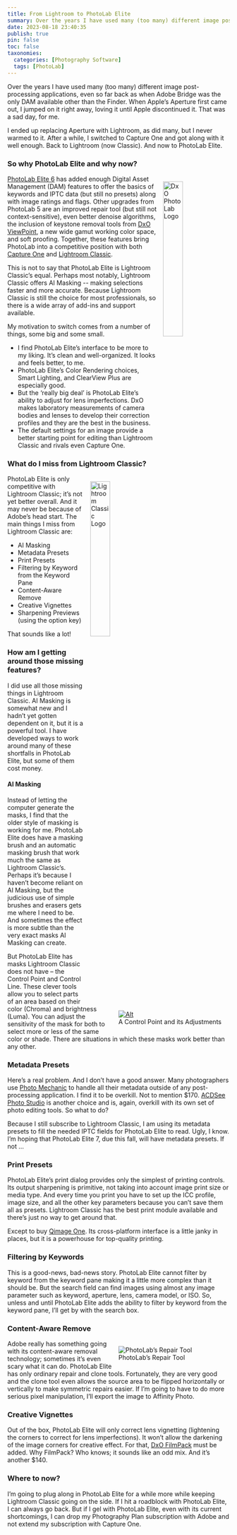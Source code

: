 ```yaml
---
title: From Lightroom to PhotoLab Elite
summary: Over the years I have used many (too many) different image post-processing applications, even so far back as when Adobe Bridge was the only DAM available other than the Finder. When Apple’s Aperture first came out, I jumped on it right away, loving it until Apple discontinued it. That was a sad day, for me.
date: 2023-08-18 23:40:35
publish: true
pin: false
toc: false
taxonomies:
  categories: [Photography Software]
  tags: [PhotoLab]
---
```


Over the years I have used many (too many) different image post-processing applications, even so far back as when Adobe Bridge was the only DAM available other than the Finder. When Apple’s Aperture first came out, I jumped on it right away, loving it until Apple discontinued it. That was a sad day, for me.

<!--more-->

I ended up replacing Aperture with Lightroom, as did many, but I never warmed to it. After a while, I switched to Capture One and got along with it well enough. Back to Lightroom (now Classic). And now to PhotoLab Elite.

### So why PhotoLab Elite and why now?

<img src="/images/wp-content/uploads/2023/10/image-1.png" alt="DxO PhotoLab Logo" style="float: right; width: 30%; margin: 1em 0em 1em 1em">

[PhotoLab Elite 6](https://www.dxo.com/dxo-photolab/) has added enough Digital Asset Management (DAM) features to offer the basics of keywords and IPTC data (but still no presets) along with image ratings and flags. Other upgrades from PhotoLab 5 are an improved repair tool (but still not context-sensitive), even better denoise algorithms, the inclusion of keystone removal tools from [DxO ViewPoint](https://www.dxo.com/dxo-viewpoint/), a new wide gamut working color space, and soft proofing. Together, these features bring PhotoLab into a competitive position with both [Capture One](https://www.captureone.com/en) and [Lightroom Classic](https://www.adobe.com/products/photoshop-lightroom-classic.html).

This is not to say that PhotoLab Elite is Lightroom Classic’s equal. Perhaps most notably, Lightroom Classic offers AI Masking -- making selections faster and more accurate. Because Lightroom Classic is still the choice for most professionals, so there is a wide array of add-ins and support available.

My motivation to switch comes from a number of things, some big and some small.

- I find PhotoLab Elite’s interface to be more to my liking. It’s clean and well-organized. It looks and feels better, to me.
- PhotoLab Elite’s Color Rendering choices, Smart Lighting, and ClearView Plus are especially good.
- But the ‘really big deal’ is PhotoLab Elite’s ability to adjust for lens imperfections. DxO makes laboratory measurements of camera bodies and lenses to develop their correction profiles and they are the best in the business.
- The default settings for an image provide a better starting point for editing than Lightroom Classic and rivals even Capture One.

### What do I miss from Lightroom Classic?

<img src="https://images.squarespace-cdn.com/content/v1/641f4673ddd4f748a3e6b2f6/9a7ac23e-9add-4b41-acb2-b6856ab64e13/LrC.png" alt="Lightroom Classic Logo" style="float: right; width: 30%; margin: 1em 0em 1em 1em">

PhotoLab Elite is only competitive with Lightroom Classic; it’s not yet better overall. And it may never be because of Adobe’s head start. The main things I miss from Lightroom Classic are:

- AI Masking
- Metadata Presets
- Print Presets
- Filtering by Keyword from the Keyword Pane
- Content-Aware Remove
- Creative Vignettes
- Sharpening Previews (using the option key)

That sounds like a lot!

### How am I getting around those missing features?

I did use all those missing things in Lightroom Classic. AI Masking is somewhat new and I hadn’t yet gotten dependent on it, but it is a powerful tool. I have developed ways to work around many of these shortfalls in PhotoLab Elite, but some of them cost money.

#### AI Masking

<figure style="float: right; width: 50%; margin: 1em 0em 1em 1em"><a href="https://images.squarespace-cdn.com/content/v1/641f4673ddd4f748a3e6b2f6/5e241d84-2705-4b2a-bf87-41a94fe8bf75/control+point.jpeg"><img src="https://images.squarespace-cdn.com/content/v1/641f4673ddd4f748a3e6b2f6/5e241d84-2705-4b2a-bf87-41a94fe8bf75/control+point.jpeg" alt="Alt"></a><figcaption>A Control Point and its Adjustments</figcaption></figure>

Instead of letting the computer generate the masks, I find that the older style of masking is working for me. PhotoLab Elite does have a masking brush and an automatic masking brush that work much the same as Lightroom Classic’s. Perhaps it’s because I haven’t become reliant on AI Masking, but the judicious use of simple brushes and erasers gets me where I need to be. And sometimes the effect is more subtle than the very exact masks AI Masking can create.

But PhotoLab Elite has masks Lightroom Classic does not have – the Control Point and Control Line. These clever tools allow you to select parts of an area based on their color (Chroma) and brightness (Luma). You can adjust the sensitivity of the mask for both to select more or less of the same color or shade. There are situations in which these masks work better than any other.

### Metadata Presets

Here’s a real problem. And I don’t have a good answer. Many photographers use [Photo Mechanic](https://home.camerabits.com/) to handle all their metadata outside of any post-processing application. I find it to be overkill. Not to mention $170. [ACDSee Photo Studio](https://www.acdsee.com/en/products/photo-studio-mac/) is another choice and is, again, overkill with its own set of photo editing tools. So what to do?

Because I still subscribe to Lightroom Classic, I am using its metadata presets to fill the needed IPTC fields for PhotoLab Elite to read. Ugly, I know. I’m hoping that PhotoLab Elite 7, due this fall, will have metadata presets. If not …

### Print Presets

PhotoLab Elite’s print dialog provides only the simplest of printing controls. Its output sharpening is primitive, not taking into account image print size or media type. And every time you print you have to set up the ICC profile, image size, and all the other key parameters because you can’t save them all as presets. Lightroom Classic has the best print module available and there’s just no way to get around that.

Except to buy [Qimage One](https://www.binartem.com/qimageone/). Its cross-platform interface is a little janky in places, but it is a powerhouse for top-quality printing.

### Filtering by Keywords

This is a good-news, bad-news story. PhotoLab Elite cannot filter by keyword from the keyword pane making it a little more complex than it should be. But the search field can find images using almost any image parameter such as keyword, aperture, lens, camera model, or ISO. So, unless and until PhotoLab Elite adds the ability to filter by keyword from the keyword pane, I’ll get by with the search box.

### Content-Aware Remove

<figure style="float: right; width: 50%; margin: 1em 0em 1em 1em"><img src="https://images.squarespace-cdn.com/content/v1/641f4673ddd4f748a3e6b2f6/ceae43ba-5e0e-413b-8b3d-1b0c2f24663a/repair.jpeg" alt="PhotoLab’s Repair Tool"><figcaption>PhotoLab’s Repair Tool</figcaption></figure>

Adobe really has something going with its content-aware removal technology; sometimes it’s even scary what it can do. PhotoLab Elite has only ordinary repair and clone tools. Fortunately, they are very good and the clone tool even allows the source area to be flipped horizontally or vertically to make symmetric repairs easier. If I’m going to have to do more serious pixel manipulation, I’ll export the image to Affinity Photo.

### Creative Vignettes

Out of the box, PhotoLab Elite will only correct lens vignetting (lightening the corners to correct for lens imperfections). It won’t allow the darkening of the image corners for creative effect. For that, [DxO FilmPack](https://www.dxo.com/dxo-filmpack/) must be added. Why FilmPack? Who knows; it sounds like an odd mix. And it’s another $140.

### Where to now?

I’m going to plug along in PhotoLab Elite for a while more while keeping Lightroom Classic going on the side. If I hit a roadblock with PhotoLab Elite, I can always go back. But if I gel with PhotoLab Elite, even with its current shortcomings, I can drop my Photography Plan subscription with Adobe and not extend my subscription with Capture One.
